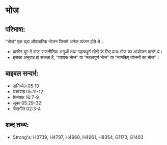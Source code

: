 # भोज #

## परिभाषा: ##

“भोज” एक बड़ा औपचारिक भोजन जिसमें अनेक व्यंजन होते थे।

* प्राचीन युग में राजा राजनीतिक अगुओं तथा महत्वपूर्ण लोगों के लिए प्रायः भोज का आयोजन करते थे।
* इसका अनुवाद हो सकता है, “व्यापक भोज” या “महत्वपूर्ण भोज” या “नामकिए व्यंजनों का भोज”।

## बाइबल सन्दर्भ: ##

* दानिय्येल 05:10
* यशायाह 05:11-12
* यिर्मयाह 16:7-9
* लूका 05:29-32
* श्रेष्ठगीत 02:3-4

## शब्द तथ्य: ##

* Strong's: H3739, H4797, H4960, H4961, H8354, G1173, G1403
